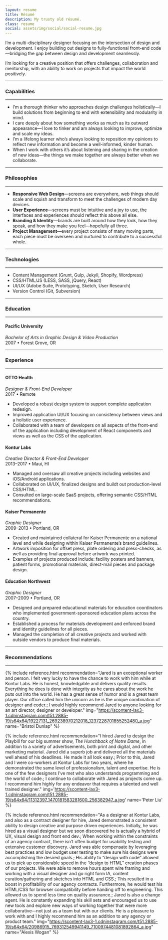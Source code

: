 ```yaml
---
layout: resume
title: Résumé
description: My trusty old résumé.
class: resume
social: assets/img/social/social-resume.jpg
---
```


I’m a multi-disciplinary designer focusing on the intersection of design and development. I enjoy building out designs to fully-functional front-end code—bridging the gap between design and development seamlessly.

I’m looking for a creative position that offers challenges, collaboration and mentorship, with an ability to work on projects that impact the world positively.

***

### Capabilities

***

- I’m a thorough thinker who approaches design challenges holistically—I build solutions from beginning to end with extensibility and modularity in mind.
- I care deeply about how something works as much as its outward appearance—I love to tinker and am always looking to improve, optimize and scale my ideas.
- I’m a lifelong learner who’s always looking to reposition my opinions to reflect new information and become a well-informed, kinder human.
- When I work with others it’s about listening and sharing in the creation of new ideas—the things we make together are always better when we collaborate.

***

### Philosophies

***

- **Responsive Web Design**—screens are everywhere, web things should scale and squish and transform to meet the challenges of modern day devices.
- **User Experience**—screens must be intuitive and a joy to use, the interfaces and experiences should reflect this above all else.
- **Branding & Identity**—brands are built around how they look, how they speak, and how they make you feel—hopefully all three.
- **Project Management**—every project consists of many moving parts, each piece must be overseen and nurtured to contribute to a successful whole.

***

### Technologies

***

- Content Management (Grunt, Gulp, Jekyll, Shopify, Wordpress)
- CSS/HTML/JS (LESS, SASS, jQuery, React)
- UI/UX (Adobe Suite, Prototyping, Sketch, User Research)
- Version Control (Git, Subversion)

***

### Education

***

#### Pacific University
*Bachelor of Arts in Graphic Design & Video Production*  
2007 • Forest Grove, OR

***

### Experience

***

#### OTTO Health
*Designer & Front-End Developer*  
2017 • Remote

- Developed a robust design system to support complete application redesign.
- Improved application UI/UX focusing on consistency between views and a holistic user experience.
- Collaborated with a team of developers on all aspects of the front-end of the application including development of React components and views as well as the CSS of the application.

#### Kontur Labs
*Creative Director & Front-End Developer*  
2013–2017 • Maui, HI

- Managed and oversaw all creative projects including websites and iOS/Android applications.
- Collaborated on UI/UX, finalized designs and buildt out production-level CSS/HTML.
- Consulted on large-scale SaaS projects, offering semantic CSS/HTML recommendations.

#### Kaiser Permanente
*Graphic Designer*  
2009–2013 • Portland, OR

- Created and maintained collateral for Kaiser Permanente on a national level and while designing within Kaiser Permanente’s brand guidelines.
- Artwork imposition for offset press, plate ordering and press-checks, as well as providing final approval before artwork was printed.
- Examples of projects produced include: facility posters and banners, patient forms, promotional materials, direct-mail pieces and package design.

#### Education Northwest
*Graphic Designer*  
2007–2009 • Portland, OR

- Designed and prepared educational materials for education coordinators who implemented government-sponsored education plans across the country.
- Established a process for materials development and enforced brand and identity guidelines for all pieces.
- Managed the completion of all creative projects and worked with outside vendors to produce final materials.


***

### Recommendations

***

{% include reference.html
recommendation="Jared is an exceptional worker and person. I felt very lucky to have the chance to work with him while at Kontur Labs. He is honest, knowledgable and delivers quality results. Everything he does is done with integrity as he cares about the work he puts out into the world. He has a great sense of humor and is a great team player. Our office called him the unicorn as he is the unique combination of designer and coder.; I would highly recommend Jared to anyone looking for an art director, designer or developer."
img="https://scontent-lax3-1.cdninstagram.com/t51.2885-19/s64x64/19227131_269238970212018_1237228701855252480_a.jpg"
name="Bristol Dunlap"
%}

{% include reference.html
recommendation="I hired Jared to design the Playbill for our big summer show, <em>The Hunchback of Notre Dame</em>, in addition to a variety of advertisements, both print and digital, and other marketing material. Jared did a superb job and delivered all the materials well ahead of his deadlines. He made it all look easy.; Prior to this, Jared and I were co-workers at Kontur Labs for two years, where he demonstrated the same level of professionalism, talent and expertise. He is one of the few designers I’ve met who also understands programming and the world of code.; I continue to collaborate with Jared as projects come up. I recommend him highly for any endeavor that requires a talented and well trained designer."
img='https://scontent-lax3-1.cdninstagram.com/t51.2885-19/s64x64/11312397_1470181583281600_256382947_a.jpg'
name='Peter Liu'
%}

{% include reference.html
recommendation="As a designer at Kontur Labs, and also as a contract designer for hire, Jared demonstrated a consistent ability to design creative and purpose driven experiences. Initially, he was hired as a visual designer but we soon discovered he is actually a hybrid of UX, visual design and front end dev.; When working within the constraints of an agency contract, there isn’t often budget for usability testing and extensive customer discovery. Jared was able compensate by leveraging best practices and low budget user testing to make sure his designs were accomplishing the desired goals.; His ability to “design with code” allowed us to pick up considerable speed in the “design to HTML” creation phases of our projects. We were able to remove hours spent wire framing and working with a visual designer and go right form IA, content curation/gathering and sketches into HTML and CSS.; This resulted in a boost in profitability of our agency contracts. Furthermore, he would test his HTML/CSS for browser compatibility before handing off to engineering. This allowed us to spend less time on quality assurance.; Jared is also a change agent. He is constantly expanding his skill sets and encouraged us to use new tools and explore new ways of working together that were more collaborative—not just as a team but with our clients. He is a pleasure to work with and I highly recommend him as an addition to any agency or product team."
img="https://scontent-lax3-1.cdninstagram.com/t51.2885-19/s64x64/20986915_769312549941149_7100974481081892864_a.jpg"
name="Alexis Wogan"
%}